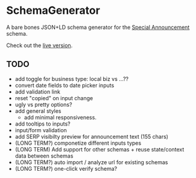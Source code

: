 # SchemaGenerator

A bare bones JSON+LD schema generator for the [Special Announcement](https://developers.google.com/search/docs/data-types/special-announcements) schema.

Check out the [live version](https://dreamy-pike-423300.netlify.com/).

## TODO

- add toggle for business type: local biz vs ...??
- convert date fields to date picker inputs
- add validation link
- reset "copied" on input change
- ugly vs pretty options?
- add general styles
  - add minimal responsiveness.
- add tooltips to inputs?
- input/form validation
- add SERP visibilty preview for announcement text (155 chars)
- (LONG TERM?) componetize different inputs types
- (LONG TERM) Add support for other schemas + reuse state/context data between schemas
- (LONG TERM?) auto import / analyze url for existing schemas
- (LONG TERM?) one-click verify schema?
